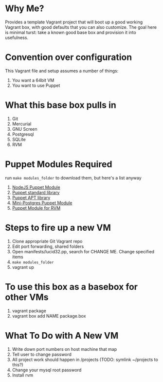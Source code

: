 Why Me?
==========================================================

Provides a template Vagrant project that will boot up a good working Vagrant box, with good defaults that you can also customize. The goal here is minimal turst: take a known good base box and provision it into usefulness.

Convention over configuration
=========================================================

This Vagrant file and setup assumes a number of things:

  1. You want a 64bit VM
  2. You want to use Puppet

What this base box pulls in
==========================================================

  1. Git
  2. Mercurial
  3. GNU Screen
  4. Postgresql
  5. SQLite
  7. RVM


Puppet Modules Required
===========================================================

run `make modules_folder` to download them, but here's a list anyway

  1. [NodeJS Puppet Module](https://github.com/puppetlabs/puppetlabs-nodejs)
  2. [Puppet standard library](https://github.com/puppetlabs/puppetlabs-stdlib)
  3. [Puppet APT library](https://github.com/puppetlabs/puppetlabs-apt)
  2. [Mini-Postgres Puppet Module](https://github.com/rwilcox/puppet_mini_postgres)
  3. [Puppet Module for RVM](https://github.com/blt04/puppet-rvm)

Steps to fire up a new VM
===========================================================

  1. Clone appropriate Git Vagrant repo
  2. Edit port forwarding, shared folders
  3. Open manifests/lucid32.pp, search for CHANGE ME. Change specified items
  4. `make modules_folder`
  4. vagrant up

To use this box as a basebox for other VMs
=========================================================

  1. vagrant package
  2. vagrant box add NAME package.box

What To Do with A New VM
==========================================================

  1. Write down port numbers on host machine that map
  2. Tell user to change password
  3. All project work should happen in /projects (TODO: symlink ~/projects to this?)
  4. Change your mysql root password
  5. Install rvm

